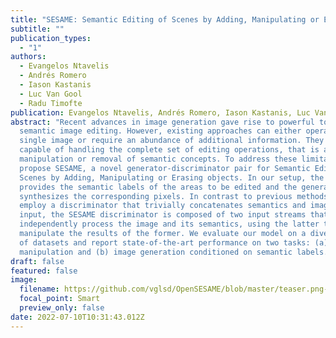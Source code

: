 ```yaml
---
title: "SESAME: Semantic Editing of Scenes by Adding, Manipulating or Erasing Objects"
subtitle: ""
publication_types:
  - "1"
authors:
  - Evangelos Ntavelis
  - Andrés Romero
  - Iason Kastanis
  - Luc Van Gool
  - Radu Timofte
publication: Evangelos Ntavelis, Andrés Romero, Iason Kastanis, Luc Van Gool, Radu Timofte
abstract: "Recent advances in image generation gave rise to powerful tools for
  semantic image editing. However, existing approaches can either operate on a
  single image or require an abundance of additional information. They are not
  capable of handling the complete set of editing operations, that is addition,
  manipulation or removal of semantic concepts. To address these limitations, we
  propose SESAME, a novel generator-discriminator pair for Semantic Editing of
  Scenes by Adding, Manipulating or Erasing objects. In our setup, the user
  provides the semantic labels of the areas to be edited and the generator
  synthesizes the corresponding pixels. In contrast to previous methods that
  employ a discriminator that trivially concatenates semantics and image as an
  input, the SESAME discriminator is composed of two input streams that
  independently process the image and its semantics, using the latter to
  manipulate the results of the former. We evaluate our model on a diverse set
  of datasets and report state-of-the-art performance on two tasks: (a) image
  manipulation and (b) image generation conditioned on semantic labels. "
draft: false
featured: false
image:
  filename: https://github.com/vglsd/OpenSESAME/blob/master/teaser.png-1.png
  focal_point: Smart
  preview_only: false
date: 2022-07-10T10:31:43.012Z
---
```


